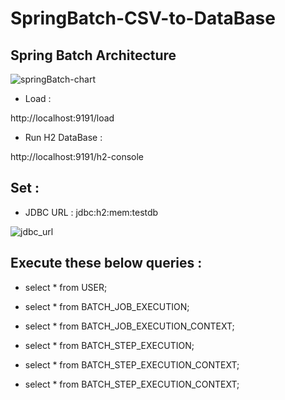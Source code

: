 # SpringBatch-CSV-to-DataBase

## Spring Batch Architecture

![springBatch-chart](https://user-images.githubusercontent.com/9671419/83965569-2a083180-a8d2-11ea-80c1-56ed8c6fb59a.JPG)

- Load :

http://localhost:9191/load

- Run H2 DataBase :

http://localhost:9191/h2-console

## Set :

- JDBC URL :  jdbc:h2:mem:testdb

![jdbc_url](https://user-images.githubusercontent.com/9671419/83973144-12e13800-a902-11ea-8186-b8cc19bd0034.PNG)

## Execute these below queries :

- select * from USER;

- select * from BATCH_JOB_EXECUTION;

- select * from BATCH_JOB_EXECUTION_CONTEXT;

- select * from BATCH_STEP_EXECUTION;

- select * from BATCH_STEP_EXECUTION_CONTEXT;

- select * from BATCH_STEP_EXECUTION_CONTEXT;


